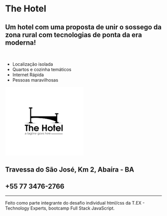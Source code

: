 # The Hotel

<tr>

## Um hotel com uma proposta de unir o sossego da zona rural com tecnologias de ponta da era moderna!

<br />

- Localização isolada
- Quartos e cozinha temáticos
- Internet Rápida
- Pessoas maravilhosas

<img src="./images/logo-md.jpg" style="width: 50%"/>

<br />

## Travessa do São José, Km 2, Abaíra - BA

## +55 77 3476-2766

---

Feito como parte integrante do desafio individual html/css da T.EX - Technology Experts, bootcamp Full Stack JavaScript.
